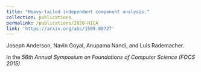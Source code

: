 ```yaml
---
title: "Heavy-tailed independent component analysis."
collection: publications
permalink: /publications/2020-HICA
link: 'https://arxiv.org/abs/1509.00727'
---
```

Joseph Anderson, Navin Goyal, Anupama Nandi, and Luis Rademacher.

In the <i> 56th Annual Symposium on Foundations of Computer Science (FOCS 2015)</i>
